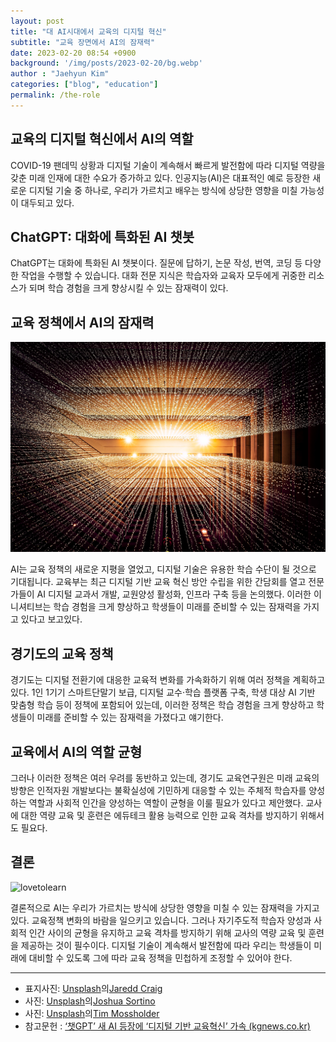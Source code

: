 ```yaml
---
layout: post
title: "대 AI시대에서 교육의 디지털 혁신"
subtitle: "교육 장면에서 AI의 잠재력"
date: 2023-02-20 08:54 +0900
background: '/img/posts/2023-02-20/bg.webp'
author : "Jaehyun Kim"
categories: ["blog", "education"]
permalink: /the-role
---
```


## 교육의 디지털 혁신에서 AI의 역할

  COVID-19 팬데믹 상황과 디지털 기술이 계속해서 빠르게 발전함에 따라 디지털 역량을 갖춘 미래 인재에 대한 수요가 증가하고 있다. 인공지능(AI)은 대표적인 예로 등장한 새로운 디지털 기술 중 하나로, 우리가 가르치고 배우는 방식에 상당한 영향을 미칠 가능성이 대두되고 있다.

## ChatGPT: 대화에 특화된 AI 챗봇

  ChatGPT는 대화에 특화된 AI 챗봇이다. 질문에 답하기, 논문 작성, 번역, 코딩 등 다양한 작업을 수행할 수 있습니다. 대화 전문 지식은 학습자와 교육자 모두에게 귀중한 리소스가 되며 학습 경험을 크게 향상시킬 수 있는 잠재력이 있다.

## 교육 정책에서 AI의 잠재력


<picture style="width: 100%">
  <source srcset="/img/posts/2023-02-20/01.avif" type="image/avif" />
  <source srcset="/img/posts/2023-02-20/01.webp" type="image/webp" />
  <img src="/img/posts/2023-02-20/01.jpg" alt="link" />
</picture>

  AI는 교육 정책의 새로운 지평을 열었고, 디지털 기술은 유용한 학습 수단이 될 것으로 기대됩니다. 교육부는 최근 디지털 기반 교육 혁신 방안 수립을 위한 간담회를 열고 전문가들이 AI 디지털 교과서 개발, 교원양성 활성화, 인프라 구축 등을 논의했다. 이러한 이니셔티브는 학습 경험을 크게 향상하고 학생들이 미래를 준비할 수 있는 잠재력을 가지고 있다고 보고있다.

## 경기도의 교육 정책

  경기도는 디지털 전환기에 대응한 교육적 변화를 가속화하기 위해 여러 정책을 계획하고 있다. 1인 1기기 스마트단말기 보급, 디지털 교수·학습 플랫폼 구축, 학생 대상 AI 기반 맞춤형 학습 등이 정책에 포함되어 있는데, 이러한 정책은 학습 경험을 크게 향상하고 학생들이 미래를 준비할 수 있는 잠재력을 가졌다고 얘기한다.

## 교육에서 AI의 역할 균형

  그러나 이러한 정책은 여러 우려를 동반하고 있는데, 경기도 교육연구원은 미래 교육의 방향은 인적자원 개발보다는 불확실성에 기민하게 대응할 수 있는 주체적 학습자를 양성하는 역할과 사회적 인간을 양성하는 역할이 균형을 이룰 필요가 있다고 제안했다. 교사에 대한 역량 교육 및 훈련은 에듀테크 활용 능력으로 인한 교육 격차를 방지하기 위해서도 필요다.

## 결론


<picture style="width: 100%">
  <source srcset="/img/posts/2023-02-20/02.avif" type="image/avif"/>
  <source srcset="/img/posts/2023-02-20/02.webp" type="image/webp" />
  <img src="/img/posts/2023-02-20/02.jpg" alt="lovetolearn" />
</picture>

  결론적으로 AI는 우리가 가르치는 방식에 상당한 영향을 미칠 수 있는 잠재력을 가지고 있다. 교육정책 변화의 바람을 일으키고 있습니다. 그러나 자기주도적 학습자 양성과 사회적 인간 사이의 균형을 유지하고 교육 격차를 방지하기 위해 교사의 역량 교육 및 훈련을 제공하는 것이 필수이다. 디지털 기술이 계속해서 발전함에 따라 우리는 학생들이 미래에 대비할 수 있도록 그에 따라 교육 정책을 민첩하게 조정할 수 있어야 한다.

---
- 표지사진: [Unsplash](https://unsplash.com/ko/%EC%82%AC%EC%A7%84/HH4WBGNyltc?utm_source=unsplash&utm_medium=referral&utm_content=creditCopyText)의[Jaredd Craig](https://unsplash.com/@jareddc?utm_source=unsplash&utm_medium=referral&utm_content=creditCopyText)
- 사진: [Unsplash](https://unsplash.com/ko/%EC%82%AC%EC%A7%84/LqKhnDzSF-8?utm_source=unsplash&utm_medium=referral&utm_content=creditCopyText)의[Joshua Sortino](https://unsplash.com/@sortino?utm_source=unsplash&utm_medium=referral&utm_content=creditCopyText)
- 사진: [Unsplash](https://unsplash.com/ko/%EC%82%AC%EC%A7%84/WE_Kv_ZB1l0?utm_source=unsplash&utm_medium=referral&utm_content=creditCopyText)의[Tim Mossholder](https://unsplash.com/@timmossholder?utm_source=unsplash&utm_medium=referral&utm_content=creditCopyText)
- 참고문헌 : [‘챗GPT’ 새 AI 등장에 ‘디지털 기반 교육혁신’ 가속 (kgnews.co.kr)](https://www.kgnews.co.kr/news/article.html?no=737256)
